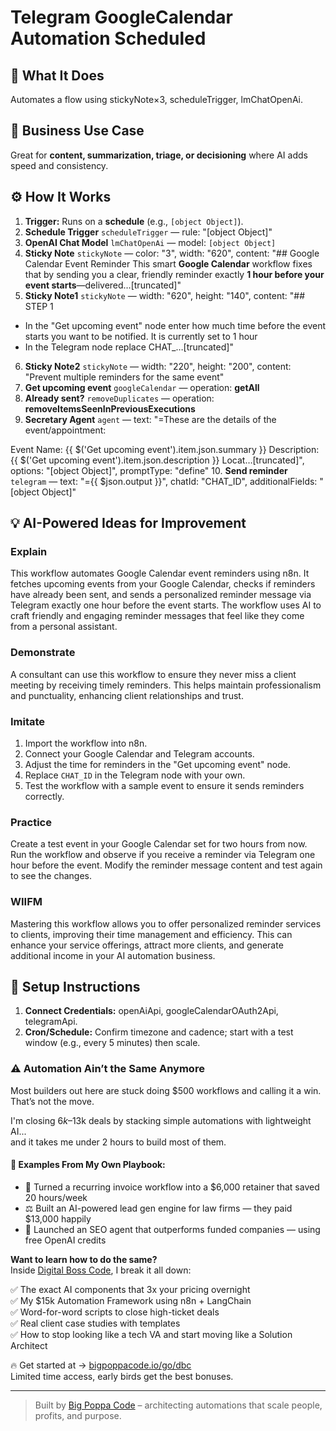 # Telegram GoogleCalendar Automation Scheduled
## 🚀 What It Does
Automates a flow using stickyNote×3, scheduleTrigger, lmChatOpenAi.

## 💼 Business Use Case
Great for **content, summarization, triage, or decisioning** where AI adds speed and consistency.

## ⚙️ How It Works
1. **Trigger:** Runs on a **schedule** (e.g., `[object Object]`).
2. **Schedule Trigger** `scheduleTrigger` — rule: "[object Object]"
3. **OpenAI Chat Model** `lmChatOpenAi` — model: `[object Object]`
4. **Sticky Note** `stickyNote` — color: "3", width: "620", content: "## Google Calendar Event Reminder
This smart **Google Calendar** workflow fixes that by sending you a clear, friendly reminder exactly **1 hour before your event starts**—delivered…[truncated]"
5. **Sticky Note1** `stickyNote` — width: "620", height: "140", content: "## STEP 1
- In the "Get upcoming event" node enter how much time before the event starts you want to be notified. It is currently set to 1 hour
- In the Telegram node replace CHAT_…[truncated]"
6. **Sticky Note2** `stickyNote` — width: "220", height: "200", content: "Prevent multiple reminders for the same event"
7. **Get upcoming event** `googleCalendar` — operation: **getAll**
8. **Already sent?** `removeDuplicates` — operation: **removeItemsSeenInPreviousExecutions**
9. **Secretary Agent** `agent` — text: "=These are the details of the event/appointment:

Event Name: {{ $('Get upcoming event').item.json.summary }}
Description: {{ $('Get upcoming event').item.json.description }}
Locat…[truncated]", options: "[object Object]", promptType: "define"
10. **Send reminder** `telegram` — text: "={{ $json.output }}", chatId: "CHAT_ID", additionalFields: "[object Object]"

## 💡 AI-Powered Ideas for Improvement
### Explain
This workflow automates Google Calendar event reminders using n8n. It fetches upcoming events from your Google Calendar, checks if reminders have already been sent, and sends a personalized reminder message via Telegram exactly one hour before the event starts. The workflow uses AI to craft friendly and engaging reminder messages that feel like they come from a personal assistant.

### Demonstrate
A consultant can use this workflow to ensure they never miss a client meeting by receiving timely reminders. This helps maintain professionalism and punctuality, enhancing client relationships and trust.

### Imitate
1. Import the workflow into n8n.
2. Connect your Google Calendar and Telegram accounts.
3. Adjust the time for reminders in the "Get upcoming event" node.
4. Replace `CHAT_ID` in the Telegram node with your own.
5. Test the workflow with a sample event to ensure it sends reminders correctly.

### Practice
Create a test event in your Google Calendar set for two hours from now. Run the workflow and observe if you receive a reminder via Telegram one hour before the event. Modify the reminder message content and test again to see the changes.

### WIIFM
Mastering this workflow allows you to offer personalized reminder services to clients, improving their time management and efficiency. This can enhance your service offerings, attract more clients, and generate additional income in your AI automation business.

## 🔧 Setup Instructions
1. **Connect Credentials:** openAiApi, googleCalendarOAuth2Api, telegramApi.
2. **Cron/Schedule:** Confirm timezone and cadence; start with a test window (e.g., every 5 minutes) then scale.

### ⚠️ Automation Ain’t the Same Anymore

Most builders out here are stuck doing $500 workflows and calling it a win.  
That’s not the move.  

I'm closing $6k–$13k deals by stacking simple automations with lightweight AI...  
and it takes me under 2 hours to build most of them.

#### 🧠 Examples From My Own Playbook:
- 🔁 Turned a recurring invoice workflow into a $6,000 retainer that saved 20 hours/week  
- ⚖️ Built an AI-powered lead gen engine for law firms — they paid $13,000 happily  
- 🚀 Launched an SEO agent that outperforms funded companies — using free OpenAI credits  

**Want to learn how to do the same?**  
Inside [Digital Boss Code](https://bigpoppacode.io/go/dbc), I break it all down:

✅ The exact AI components that 3x your pricing overnight  
✅ My $15k Automation Framework using n8n + LangChain  
✅ Word-for-word scripts to close high-ticket deals  
✅ Real client case studies with templates  
✅ How to stop looking like a tech VA and start moving like a Solution Architect  

🔥 Get started at → [bigpoppacode.io/go/dbc](https://bigpoppacode.io/go/dbc)  
Limited time access, early birds get the best bonuses.

---
> Built by [Big Poppa Code](https://bigpoppacode.io) – architecting automations that scale people, profits, and purpose.
